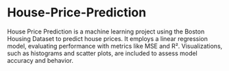 # House-Price-Prediction
House Price Prediction is a machine learning project using the Boston Housing Dataset to predict house prices. It employs a linear regression model, evaluating performance with metrics like MSE and R². Visualizations, such as histograms and scatter plots, are included to assess model accuracy and behavior.
